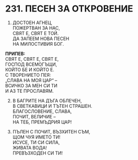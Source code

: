 # 231. ПЕСЕН ЗА ОТКРОВЕНИЕ  
  
1. ДОСТОЕН АГНЕЦ,  
ПОЖЕРТВАН ЗА НАС,  
СВЯТ Е, СВЯТ Е ТОЙ.  
ДА ЗАПЕЕМ НОВА ПЕСЕН  
НА МИЛОСТИВИЯ БОГ.  

**ПРИПЕВ:**  
СВЯТ Е, СВЯТ Е, СВЯТ Е,  
ГОСПОД ВСЕМОГЪЩИ,  
КОЙТО БЕ И КОЙТО Е.  
С ТВОРЕНИЕТО ПЕЯ:  
„СЛАВА НА МОЯ ЦАР“ –  
ВСИЧКО ЗА МЕН СИ ТИ  
И АЗ ТЕ ПРОСЛАВЯМ.  

2. В БАГРИТЕ НА ДЪГА ОБЛЕЧЕН,  
В СВЕТКАВИЦИ И ТЪТЕН СТРАШЕН.  
БЛАГОСЛОВЕНИЕ, СЛАВА,  
ПОЧИТ, ВЕЛИЧИЕ –  
НА ТЕБ, ПРЕМЪДРИЯ ЦАР!  

3. ПЪЛЕН С ПОЧИТ, ВЪЗХИТЕН СЪМ,  
ЩОМ ЧУЯ ИМЕТО ТИ!  
ИСУСЕ, ТИ СИ СИЛА,  
ЖИВАТА ВОДА!  
ПРЕВЪЗХОДЕН СИ ТИ!


<DownloadsButton pdf="/pdf/231-pesen-za-otkrovenie.pdf" />

<DownloadChordsButton pdf="/chords/231-pesen-za-otkrovenie_akord.pdf"/>
